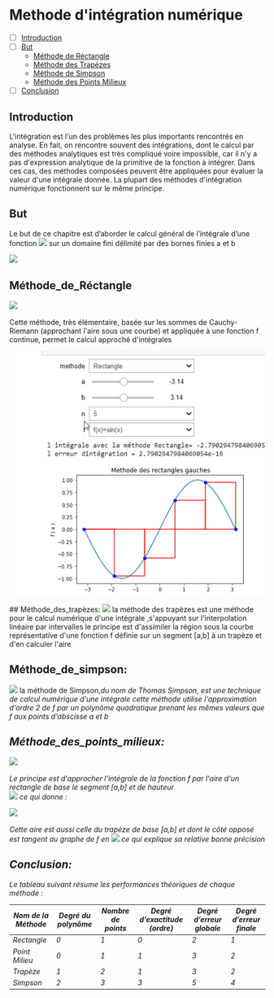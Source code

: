 # Methode d'intégration numérique

- [ ] [Introduction](#Introduction)
- [ ] [But](#But)
  - [Méthode de Réctangle](#Méthode_de_Réctangle)
  - [Méthode des Trapézes](#Méthode_des_trapèzes)
  - [Méthode de Simpson](#Méthode_de_simpson)
  - [Méthode des Points Milieux](#Méthode_des_points_milieux)
- [ ] [Conclusion](#Conclusion)

## Introduction
L'intégration est l'un des problèmes les plus importants rencontrés en analyse. En fait, on rencontre souvent des intégrations, dont le calcul par des méthodes analytiques est très compliqué voire impossible, car il n'y a pas d'expression analytique de la primitive de la fonction à intégrer. Dans ces cas, des méthodes composées peuvent être appliquées pour évaluer la valeur d'une intégrale donnée. La plupart des méthodes d'intégration numérique fonctionnent sur le même principe.

## But
Le but de ce chapitre est d’aborder le calcul général de l’intégrale d’une fonction <img src="https://render.githubusercontent.com/render/math?math=f(x)"> sur un domaine fini délimité par des bornes finies a et b

<img src="https://render.githubusercontent.com/render/math?math=\int_a^b f(x) \,dx">

## Méthode_de_Réctangle

<img src="https://render.githubusercontent.com/render/math?math=I(f)=\frac{(b-a)}{n} \sum_{k=0}^{n-1} f(a+k\frac{(b-a)}{n})">

Cette méthode, très élémentaire, basée sur les sommes de Cauchy-Riemann (approchant l'aire sous une courbe) et appliquée à une fonction f continue, permet le calcul approché d'intégrales 


<p align="center">
  <img src="https://github.com/JihedMasri/TP_Analyse_Numerique/blob/main/TP3/rectangle.gif?raw=true" alt="rectangle"/>
</p>
## Méthode_des_trapèzes:

<img src="https://render.githubusercontent.com/render/math?math=I(f)=\frac{(b-a)}{n} (\frac{f(a)+f(b)}{2}+\sum_{k=1}^{n-1} f(a+k\frac{(b-a)}{n}) )">
la méthode des trapèzes est une méthode pour le calcul numérique d'une intégrale ,s'appuyant sur l'interpolation linéaire par intervalles le principe est d'assimiler la région sous la courbe représentative d'une fonction f définie sur un segment [a,b] à un trapèze et d'en calculer l'aire  

## Méthode_de_simpson:

<img src="https://render.githubusercontent.com/render/math?math=I(f)=\frac{(\frac{(b-a)}{n})}{6} ({f(a)+f(b)}+2\sum_{k=1}^{n-1} f(a+k\frac{(b-a)}{n})+4\sum_{k=0}^{n-1} f(a+(k+\frac{1}{2})\frac{(b-a)}{n})">
 la méthode de Simpson,<i>du nom de Thomas Simpson, est une technique de calcul numérique d'une intégrale cette méthode utilise l'approximation d'ordre 2 de f par un polynôme quadratique prenant les mêmes valeurs que f aux points d'abscisse a et b 

## Méthode_des_points_milieux:
  
<img src="https://render.githubusercontent.com/render/math?math=I(f)=\frac{(b-a)}{n} \sum_{k=0}^{n-1} f(a+(k+\frac{1}{2})\frac{(b-a)}{n})">

Le principe est d'approcher l'intégrale de la fonction f par l'aire d'un rectangle de base le segment [a,b] et de hauteur  
<img src="https://render.githubusercontent.com/render/math?math=f\left ( \frac{a+b}{2} \right )">
ce qui donne : 

<img src="https://render.githubusercontent.com/render/math?math=R = (b-a)f\left ( \frac{a+b}{2} \right )">
  
Cette aire est aussi celle du trapèze de base [a,b] et dont le côté opposé est tangent au graphe de f en <img src="https://render.githubusercontent.com/render/math?math=C = \frac{a+b}{2}">
ce qui explique sa relative bonne précision
## Conclusion:  
  
Le tableau suivant résume les performances théoriques de chaque méthode :
  
| Nom de la Méthode  | Degré du polynôme  | Nombre de points  |  Degré d’exactitude (ordre)| Degré d’erreur globale |Degré d’erreur finale|
|---|---|---|---|---|---|
| Rectangle |  0 | 1  | 0  | 2  | 1  |
| Point Milieu  |  0 | 1  | 1  | 3  |  2 |
| Trapèze  |  1 |  2 |  1 | 3  | 2  |
| Simpson  |  2 | 3  |  3 | 5  | 4  |
  			
	
